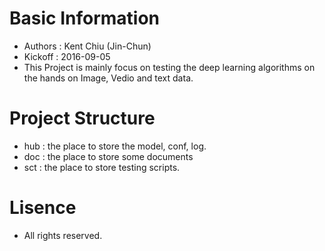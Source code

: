 

# Basic Information
- Authors : Kent Chiu (Jin-Chun)
- Kickoff : 2016-09-05
- This Project is mainly focus on testing the deep learning algorithms on the hands on Image, Vedio and text data.

# Project Structure
- hub : the place to store the model, conf, log.
- doc : the place to store some documents
- sct : the place to store testing scripts.


# Lisence
- All rights reserved.

